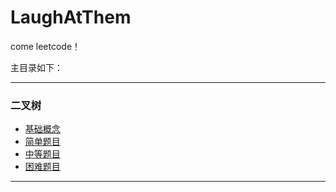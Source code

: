 # LaughAtThem
come leetcode！

主目录如下：

***

### 二叉树
 + [基础概念](/二叉树/concept.md)
 + [简单题目](/二叉树/simple.md)
 + [中等题目](/二叉树/medium.md)
 + [困难题目](/二叉树/hard.md)

 ***